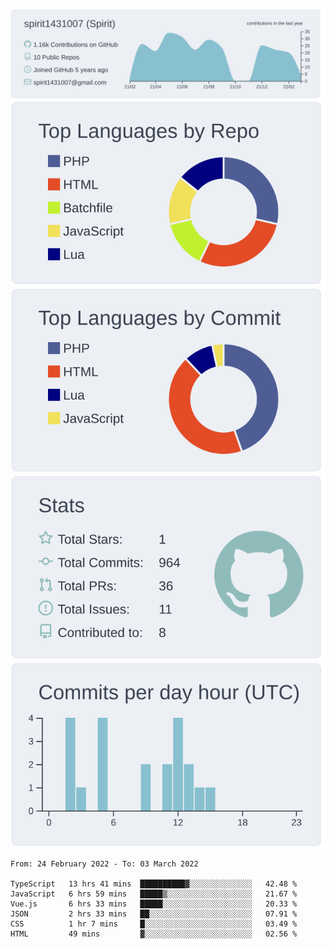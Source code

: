[![](https://raw.githubusercontent.com/spirit1431007/spirit1431007/master/profile-summary-card-output/nord_bright/0-profile-details.svg)](https://git.io/spiritx)
[![](https://raw.githubusercontent.com/spirit1431007/spirit1431007/master/profile-summary-card-output/nord_bright/1-repos-per-language.svg)](https://git.io/spiritx) [![](https://raw.githubusercontent.com/spirit1431007/spirit1431007/master/profile-summary-card-output/nord_bright/2-most-commit-language.svg)](https://git.io/spiritx)
[![](https://raw.githubusercontent.com/spirit1431007/spirit1431007/master/profile-summary-card-output/nord_bright/3-stats.svg)](https://git.io/spiritx) [![](https://raw.githubusercontent.com/spirit1431007/spirit1431007/master/profile-summary-card-output/nord_bright/4-productive-time.svg)](https://git.io/spiritx)

<!--START_SECTION:waka-->

```text
From: 24 February 2022 - To: 03 March 2022

TypeScript   13 hrs 41 mins  ██████████▓░░░░░░░░░░░░░░   42.48 %
JavaScript   6 hrs 59 mins   █████▒░░░░░░░░░░░░░░░░░░░   21.67 %
Vue.js       6 hrs 33 mins   █████░░░░░░░░░░░░░░░░░░░░   20.33 %
JSON         2 hrs 33 mins   ██░░░░░░░░░░░░░░░░░░░░░░░   07.91 %
CSS          1 hr 7 mins     █░░░░░░░░░░░░░░░░░░░░░░░░   03.49 %
HTML         49 mins         ▓░░░░░░░░░░░░░░░░░░░░░░░░   02.56 %
```

<!--END_SECTION:waka-->
